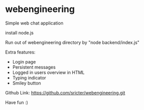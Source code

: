 # webengineering

Simple web chat application

install node.js

Run out of webengineering directory by "node backend/index.js"

Extra features:
- Login page
- Persistent messages
- Logged in users overview in HTML
- Typing indicator
- Smiley button

Github Link:
https://github.com/sricter/webengineering.git

Have fun :)